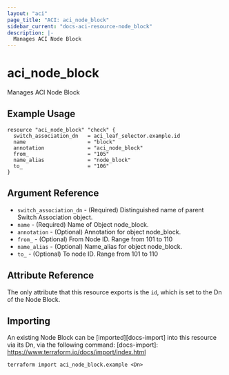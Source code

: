 ```yaml
---
layout: "aci"
page_title: "ACI: aci_node_block"
sidebar_current: "docs-aci-resource-node_block"
description: |-
  Manages ACI Node Block
---
```


# aci_node_block #
Manages ACI Node Block

## Example Usage ##

```hcl
resource "aci_node_block" "check" {
  switch_association_dn   = aci_leaf_selector.example.id
  name                    = "block"
  annotation              = "aci_node_block"
  from_                   = "105"
  name_alias              = "node_block"
  to_                     = "106"
}
```
## Argument Reference ##
* `switch_association_dn` - (Required) Distinguished name of parent Switch Association object.
* `name` - (Required) Name of Object node_block.
* `annotation` - (Optional) Annotation for object node_block.
* `from_` - (Optional) From Node ID. Range from 101 to 110
* `name_alias` - (Optional) Name_alias for object node_block.
* `to_` - (Optional) To node ID. Range from 101 to 110


## Attribute Reference

The only attribute that this resource exports is the `id`, which is set to the
Dn of the Node Block.

## Importing ##

An existing Node Block can be [imported][docs-import] into this resource via its Dn, via the following command:
[docs-import]: https://www.terraform.io/docs/import/index.html


```
terraform import aci_node_block.example <Dn>
```
